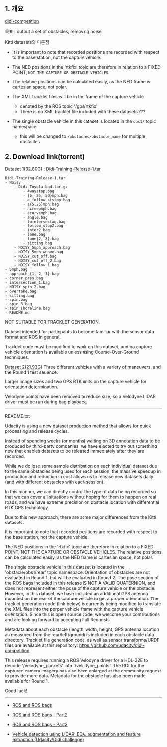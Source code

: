 
## 1. 개요

[didi-competition](https://github.com/udacity/didi-competition)



목표 : output a set of obstacles, removing noise 

Kitti datasets와 다른점
- It is important to note that recorded positions are recorded with respect to the base station, not the capture vehicle. 

- The NED positions in the ‘rtkfix’ topic are therefore in relation to a FIXED POINT, `NOT THE CAPTURE OR OBSTACLE VEHICLES`. 

- The relative positions can be calculated easily, as the NED frame is cartesian space, not polar.

- The XML tracklet files will be in the frame of the capture vehicle
	-  denoted by the ROS topic '/gps/rtkfix'
    - There is no XML tracklet file included with these datasets.???
    
- The single obstacle vehicle in this dataset is located in the `obs1/` topic namespace
	- this will be changed to `/obstacles/obstacle_name` for  multiple obstacles



## 2. Download link(torrent) 

Dataset 1(32.80G) : [Didi-Training-Release-1.tar](http://academictorrents.com/details/76352487923a31d47a6029ddebf40d9265e770b5)

```
Didi-Training-Release-1.tar
- Noisy
	- Didi-Toyota-bad.tar.gz
    	- 4waystop.bag
        - {5, 25, 50}mph.bag
        - a_follow_ststop.bag
        - a{5,25}mph.bag
        - acreepmph.bag
        - acurvemph.bag
        - angle.bag
        - fointersectag.bag
        - follow_stop2.bag
        - inter2.bag
        - lane.bag
        - lane{2, 3}.bag
        - sitting.bag
    - NOISY_5mph_approach.bag
    - NOISY_5mph_weave.bag
    - NOISY_cut_off.bag
    - NOISY_cut_off_2.bag
    - NOISY_follow_1.bag
- 5mph.bag
- approach_{1, 2, 3}.bag
- corner_pass.bag
- intersection_1.bag
- NOISY_spin_2.bag
- overtake.bag
- sitting.bag
- spin.bag
- spin_3.bag
- spin_shoreline.bag
- README.md
```

NOT SUITABLE FOR TRACKLET GENERATION. 

Dataset intended for particpants to become familiar with the sensor data format and ROS in general. 

Tracklet code must be modified to work on this dataset, and no capture vehicle orientation is available unless using Course-Over-Ground techniques.






[Dataset 2(21.93G)](http://academictorrents.com/details/18d7f6be647eb6d581f5ff61819a11b9c21769c7)
Three different vehicles with a variety of maneuvers, and the Round 1 test seuence. 

Larger image sizes and two GPS RTK units on the capture vehicle for orientation determination. 

Velodyne points have been removed to reduce size, so a Velodyne LIDAR driver must be run during bag playback.

---
README.txt

Udacity is using a new dataset production method that allows for quick processing and release cycles. 

Instead of spending weeks (or months) waiting on 3D annotation data to be produced by third-party companies, we have elected to try out something new that enables datasets to be released immediately after they are recorded. 

While we do lose some sample distribution on each individual dataset due to the same obstacles being used for each session, the massive speedup in production and reduction in cost allows us to release new datasets daily (and with different obstacles with each session). 

In this manner, we can directly control the type of data being recorded so that we can cover all situations without hoping for them to happen on real roads, and we have extreme precision on obstacle location with differential RTK GPS technology.

Due to this new approach, there are some major differences from the Kitti datasets. 

It is important to note that recorded positions are recorded with respect to the base station, not the capture vehicle. 

The NED positions in the 'rtkfix' topic are therefore in relation to a FIXED POINT, NOT THE CAPTURE OR OBSTACLE VEHICLES. The relative positions can be calculated easily, as the NED frame is cartesian space, not polar. 

The single obstacle vehicle in this dataset is located in the 'obstacle/obs1/rear' topic namespace. Orientation of obstacles are not evaluated in Round 1, but will be evaluated in Round 2. The pose section of the ROS bags included in this release IS NOT A VALID QUATERNION, and does not represent either the pose of the capture vehicle or the obstacle. However, in this dataset, we have included an additional GPS antenna mounted on the rear of the capture vehicle to get a proper orientation. The tracklet generation code (link below) is currently being modified to translate the XML files into the porper vehicle frame with the capture vehicle orientation. Since this is open source code, we welcome your contributions and are looking forward to accepting Pull Requests.

Metadata about each obstacle (length, width, height, GPS antenna location as measured from the rear/left/ground) is included in each obstacle data directory. Tracklet file generation code, as well as sensor transforms/URDF files are available at this repository: https://github.com/udacity/didi-competition

This release requires running a ROS Velodyne driver for a HDL-32E to decode '/velodyne_packets' into '/velodyne_points'. The ROI for the captured camera imagery has also been enlarged at the community request to provide more data. Metadata for the obstacle has also been made available for Round 1.

Good luck!

--- 



- [ROS and ROS bags](http://ronny.rest/blog/post_2017_03_29_ros/)

- [ROS and ROS bags - Part2](http://ronny.rest/blog/post_2017_03_30_ros2/)

- [ROS and ROS bags - Part3](http://ronny.rest/blog/post_2017_03_30_ros3_and_lidar/)

- [Vehicle detection using LIDAR: EDA, augmentation and feature extraction (Udacity/Didi challenge)](https://chatbotslife.com/vehichle-detection-using-lidar-eda-augmentation-and-feature-extraction-udacity-didi-challenge-4c95a0c28566)
